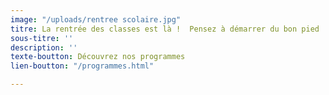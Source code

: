 ```yaml
---
image: "/uploads/rentree scolaire.jpg"
titre: La rentrée des classes est là !  Pensez à démarrer du bon pied !
sous-titre: ''
description: ''
texte-boutton: Découvrez nos programmes
lien-boutton: "/programmes.html"

---
```

